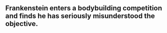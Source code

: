 ## Frankenstein enters a bodybuilding competition and finds he has seriously misunderstood the objective.
